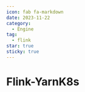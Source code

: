 ```yaml
---
icon: fab fa-markdown
date: 2023-11-22
category:
  - Engine
tag:
  - flink
star: true
sticky: true
---
```


# Flink-YarnK8s